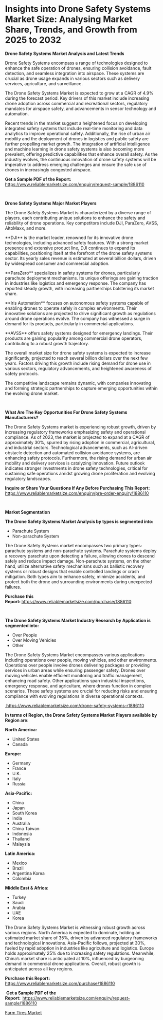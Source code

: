 <p><h1>Insights into Drone Safety Systems Market Size: Analysing Market Share, Trends, and Growth from 2025 to 2032</h1></p><p><strong>Drone Safety Systems Market Analysis and Latest Trends</strong></p>
<p><p>Drone Safety Systems encompass a range of technologies designed to enhance the safe operation of drones, ensuring collision avoidance, fault detection, and seamless integration into airspace. These systems are crucial as drone usage expands in various sectors such as delivery services, agriculture, and surveillance. </p><p>The Drone Safety Systems Market is expected to grow at a CAGR of 4.9% during the forecast period. Key drivers of this market include increasing drone adoption across commercial and recreational sectors, regulatory mandates for airspace safety, and advancements in sensor technology and automation. </p><p>Recent trends in the market suggest a heightened focus on developing integrated safety systems that include real-time monitoring and data analytics to improve operational safety. Additionally, the rise of urban air mobility and the deployment of drones in logistics and public safety are further propelling market growth. The integration of artificial intelligence and machine learning in drone safety systems is also becoming more prevalent, offering predictive capabilities that enhance overall safety. As the industry evolves, the continuous innovation of drone safety systems will be imperative to address emerging challenges and ensure the safe use of drones in increasingly congested airspace.</p></p>
<p><strong>Get a Sample PDF of the Report:&nbsp;</strong> <a href="https://www.reliablemarketsize.com/enquiry/request-sample/1886110?utm_campaign=2941&utm_medium=2&utm_source=Github&utm_content=ia&utm_term=30032025&utm_id=drone-safety-systems">https://www.reliablemarketsize.com/enquiry/request-sample/1886110</a></p>
<p>&nbsp;</p>
<p><strong>Drone Safety Systems Major Market Players</strong></p>
<p><p>The Drone Safety Systems Market is characterized by a diverse range of players, each contributing unique solutions to enhance the safety and reliability of drone operations. Key competitors include DJI, ParaZero, AVSS, AltoMaxx, and more.</p><p>**DJI** is the market leader, renowned for its innovative drone technologies, including advanced safety features. With a strong market presence and extensive product line, DJI continues to expand its capabilities, positioning itself at the forefront of the drone safety systems sector. Its yearly sales revenue is estimated at several billion dollars, driven by widespread consumer and commercial adoption.</p><p>**ParaZero** specializes in safety systems for drones, particularly parachute deployment mechanisms. Its unique offerings are gaining traction in industries like logistics and emergency response. The company has reported steady growth, with increasing partnerships bolstering its market share.</p><p>**Iris Automation** focuses on autonomous safety systems capable of enabling drones to operate safely in complex environments. Their innovative solutions are projected to drive significant growth as regulations around drone operations evolve. The company has witnessed a surge in demand for its products, particularly in commercial applications.</p><p>**AVSS** offers safety systems designed for emergency landings. Their products are gaining popularity among commercial drone operators, contributing to a robust growth trajectory.</p><p>The overall market size for drone safety systems is expected to increase significantly, projected to reach several billion dollars over the next few years. Factors driving this growth include rising demand for drone use in various sectors, regulatory advancements, and heightened awareness of safety protocols.</p><p>The competitive landscape remains dynamic, with companies innovating and forming strategic partnerships to capture emerging opportunities within the evolving drone market.</p></p>
<p>&nbsp;</p>
<p><strong>What Are The Key Opportunities For Drone Safety Systems Manufacturers?</strong></p>
<p><p>The Drone Safety Systems market is experiencing robust growth, driven by increasing regulatory frameworks emphasizing safety and operational compliance. As of 2023, the market is projected to expand at a CAGR of approximately 30%, spurred by rising adoption in commercial, agricultural, and industrial sectors. Technological advancements, such as AI-driven obstacle detection and automated collision avoidance systems, are enhancing safety protocols. Furthermore, the rising demand for urban air mobility and delivery services is catalyzing innovation. Future outlook indicates stronger investments in drone safety technologies, critical for sustaining safe operations amidst growing drone proliferation and evolving regulatory landscapes.</p></p>
<p><strong>Inquire or Share Your Questions If Any Before Purchasing This Report:</strong> <a href="https://www.reliablemarketsize.com/enquiry/pre-order-enquiry/1886110?utm_campaign=2941&utm_medium=2&utm_source=Github&utm_content=ia&utm_term=30032025&utm_id=drone-safety-systems">https://www.reliablemarketsize.com/enquiry/pre-order-enquiry/1886110</a></p>
<p>&nbsp;</p>
<p><strong>Market Segmentation</strong></p>
<p><strong>The Drone Safety Systems Market Analysis by types is segmented into:</strong></p>
<p><ul><li>Parachute System</li><li>Non-parachute System</li></ul></p>
<p><p>The Drone Safety Systems market encompasses two primary types: parachute systems and non-parachute systems. Parachute systems deploy a recovery parachute upon detecting a failure, allowing drones to descend safely and reduce impact damage. Non-parachute systems, on the other hand, utilize alternative safety mechanisms such as ballistic recovery systems or robust designs that enable controlled landings or crash mitigation. Both types aim to enhance safety, minimize accidents, and protect both the drone and surrounding environments during unexpected failures.</p></p>
<p><strong>Purchase this Report:&nbsp;</strong><a href="https://www.reliablemarketsize.com/purchase/1886110?utm_campaign=2941&utm_medium=2&utm_source=Github&utm_content=ia&utm_term=30032025&utm_id=drone-safety-systems">https://www.reliablemarketsize.com/purchase/1886110</a></p>
<p>&nbsp;</p>
<p><strong>The Drone Safety Systems Market Industry Research by Application is segmented into:</strong></p>
<p><ul><li>Over People</li><li>Over Moving Vehicles</li><li>Other</li></ul></p>
<p><p>The Drone Safety Systems Market encompasses various applications including operations over people, moving vehicles, and other environments. Operations over people involve drones delivering packages or providing services in urban areas while ensuring passenger safety. Drones over moving vehicles enable efficient monitoring and traffic management, enhancing road safety. Other applications span industrial inspections, emergency response, and agriculture, where drones function in complex scenarios. These safety systems are crucial for reducing risks and ensuring compliance with evolving regulations in diverse operational contexts.</p></p>
<p><a href="https://www.reliablemarketsize.com/drone-safety-systems-r1886110?utm_campaign=2941&utm_medium=2&utm_source=Github&utm_content=ia&utm_term=30032025&utm_id=drone-safety-systems">&nbsp;https://www.reliablemarketsize.com/drone-safety-systems-r1886110</a></p>
<p><strong>In terms of Region, the Drone Safety Systems Market Players available by Region are:</strong></p>
<p>
    <p> <strong> North America: </strong>
        <ul>
            <li>United States</li>
            <li>Canada</li>
        </ul>
        </p> 
    <p> <strong> Europe: </strong>
        <ul>
            <li>Germany</li>
            <li>France</li>
            <li>U.K.</li>
            <li>Italy</li>
            <li>Russia</li>
        </ul>
        </p> 
    <p> <strong> Asia-Pacific: </strong>
        <ul>
            <li>China</li>
            <li>Japan</li>
            <li>South Korea</li>
            <li>India</li>
            <li>Australia</li>
            <li>China Taiwan</li>
            <li>Indonesia</li>
            <li>Thailand</li>
            <li>Malaysia</li>
        </ul>
        </p> 
    <p> <strong> Latin America: </strong>
        <ul>
            <li>Mexico</li>
            <li>Brazil</li>
            <li>Argentina Korea</li>
            <li>Colombia</li>
        </ul>
        </p> 
    <p> <strong> Middle East & Africa: </strong>
        <ul>
            <li>Turkey</li>
            <li>Saudi</li>
            <li>Arabia</li>
            <li>UAE</li>
            <li>Korea</li>
        </ul>
    </p>
    </p>
<p><p>The Drone Safety Systems Market is witnessing robust growth across various regions. North America is expected to dominate, holding an estimated market share of 35%, driven by advanced regulatory frameworks and technological innovations. Asia-Pacific follows, projected at 30%, fueled by rapid adoption in industries like agriculture and logistics. Europe holds approximately 25% due to increasing safety regulations. Meanwhile, China’s market share is anticipated at 10%, influenced by burgeoning demand in commercial drone applications. Overall, robust growth is anticipated across all key regions.</p></p>
<p><strong>Purchase this Report: </strong><a href="https://www.reliablemarketsize.com/purchase/1886110?utm_campaign=2941&utm_medium=2&utm_source=Github&utm_content=ia&utm_term=30032025&utm_id=drone-safety-systems">https://www.reliablemarketsize.com/purchase/1886110</a></p>
<p>&nbsp;<strong>Get a Sample PDF of the Report:&nbsp;&nbsp;</strong><a href="https://www.reliablemarketsize.com/enquiry/request-sample/1886110?utm_campaign=2941&utm_medium=2&utm_source=Github&utm_content=ia&utm_term=30032025&utm_id=drone-safety-systems">https://www.reliablemarketsize.com/enquiry/request-sample/1886110</a></p>
<p><strong></strong></p>
<p><p><a href="https://github.com/alasmyayock/Market-Research-Report-List-1/blob/main/farm-tires-market.md?utm_campaign=2941&utm_medium=2&utm_source=Github&utm_content=ia&utm_term=30032025&utm_id=drone-safety-systems">Farm Tires Market</a></p></p>